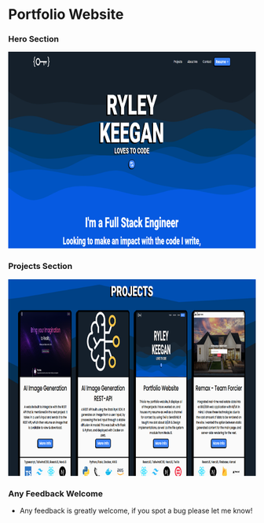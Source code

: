 # Portfolio Website

### Hero Section
<img alt ="Ryley Keegan's Portfolio Website" height="400px" width="1000px" src="https://raw.githubusercontent.com/47Key/portfolio_photos/master/portfolio/portfolio.png"/>

### Projects Section
<img alt ="Ryley Keegan's Portfolio Website" height="400px" width="1000px" src="https://raw.githubusercontent.com/47Key/portfolio_photos/master/portfolio/Portfolio3.png"/>

### Any Feedback Welcome 
* Any feedback is greatly welcome, if you spot a bug please let me know!
